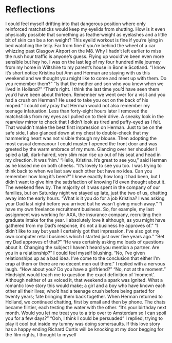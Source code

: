 # Reflections
I could feel myself drifting into that dangerous position where only reinforced
matchsticks would keep my eyelids from shutting. How is it even physically possible that
something as featherweight as eyelashes and a little bit of skin can be a ton weight? This eyelid
workout is fine if you’re lying in bed watching the telly. Far from fine if you’re behind the
wheel of a car whizzing past Glasgow Airport on the M8. Why I hadn’t left earlier to miss the
rush hour traffic is anyone’s guess. Flying up would’ve been even more sensible but hey ho.
I was on the last leg of my four hundred mile journey from my home in Wiltshire to my parent’s
house in Bonnie Scotland.
“I know it’s short notice Kristina but Ann and Herman are staying with us this weekend
and we thought you might like to come and meet up with them. Do you remember them?”
“Is that the mother and son who you knew when we lived in Holland?”
“That’s right. I think the last time you’d have seen them you’d have been about thirteen.
Remember we went over for a visit and you had a crush on Herman? He used to take you out
on the back of his moped.” I could only pray that Herman would not also remember my teenage
infatuation.
Less than forty-eight hours later I removed the matchsticks from my eyes as I pulled on
to their drive. A sneaky look in the rearview mirror to check that I didn’t look as tired and
puffy-eyed as I felt. That wouldn’t make the best first impression on Herman.
Just to be on the safe side, I also glanced down at my chest to double-check that my
hammering heart was not visible through my blouse. Then adopting the most casual demeanour
I could muster I opened the front door and was greeted by the warm embrace of my mum.
Glancing over her shoulder I spied a tall, dark-haired, very slim man rise up out of his seat and
head in my direction. It was ‘him.’
“Hello, Kristina. It’s great to see you,” said Herman as he kissed me on both cheeks.
“It’s lovely to see you too. I was trying to think back to when we last saw each other
but have no idea. Can you remember how long it’s been?” I knew exactly how long it had
been, but I didn’t want to give him the satisfaction of knowing I’d even thought about it.
The weekend flew by. The majority of it was spent in the company of our families, but
on Saturday night we stayed up late, just the two of us, chatting away into the early hours. 
“What is it you do for a job Kristina? I was asking your Dad last night before you
arrived but he wasn’t giving much away.”
“I have my own freelance recruitment business. So, for example, my last assignment
was working for AXA, the insurance company, recruiting their graduate intake for the year. I
absolutely love it although, as you might have gathered from my Dad’s response, it’s not a
business he approves of.”
“I didn’t like to say but yeah I certainly got that impression. I’ve also got my own
computer retail business which I started just over five years ago.”
“Bet my Dad approves of that?”
“He was certainly asking me loads of questions about it. Changing the subject I haven’t
heard you mention a partner. Are you in a relationship?”
I could feel myself blushing. “No, I’ve given relationships up as a bad idea. I’ve come
to the conclusion that either I’m crap at them or there are no decent men out there.” I replied
with a nervous laugh. “How about you? Do you have a girlfriend?”
“No, not at the moment.” Hindsight would teach me to question the exact definition of
‘moment’.
Although neither of us voiced it, that weekend a spark was ignited. What a romantic
love story this would make; a girl and a boy who have known each other all their lives; who’d
had a teenage crush before being parted for twenty years; fate bringing them back together.
When Herman returned to Holland, we continued chatting, first by email and then by
phone. The chats became flirtier, each testing the water with the other.
“It’s your birthday next month. Would you let me treat you to a trip over to Amsterdam
so I can spoil you for a few days?”
“Ooh, I think I could be persuaded” I replied, trying to play it cool but inside my tummy
was doing somersaults.
If this love story has a happy ending Richard Curtis will be knocking at my door
begging for the film rights, I thought to myself

